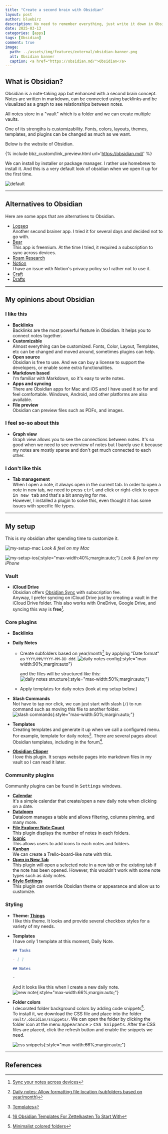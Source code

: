 ```yaml
---
title: "Create a second brain with Obsidian"
layout: post
author: bluebirz
description: No need to remember everything, just write it down in Obsidian.
date: 2025-03-13
categories: [apps]
tags: [Obsidian]
comment: true
image:
  path: ../assets/img/features/external/obsidian-banner.png
  alt: Obsidian banner
  caption: <a href="https://obsidian.md/">Obsidian</a>
---
```


## What is Obsidian?

Obsidian is a note-taking app but enhanced with a second brain concept. Notes are written in markdown, can be connected using backlinks and be visualized as a graph to see relationships between notes.

All notes store in a "vault" which is a folder and we can create multiple vaults.

One of its strengths is customizability. Fonts, colors, layouts, themes, templates, and plugins can be changed as much as we want.

Below is the website of Obsidian.

{% include bbz_custom/link_preview.html url='<https://obsidian.md/>' %}

We can install by installer or package manager. I rather use homebrew to install it. And this is a very default look of obsidian when we open it up for the first time.

![default](https://bluebirzdotnet.s3.ap-southeast-1.amazonaws.com/obsidian/default.png)

---

## Alternatives to Obsidian

Here are some apps that are alternatives to Obsidian.

- [Logseq](https://logseq.com/)  
  Another second brainer app. I tried it for several days and decided not to go with.
- [Bear](https://bear.app/)  
  This app is freemium. At the time I tried, it required a subscription to sync across devices.
- [Roam Research](https://roamresearch.com/)
- [Notion](https://www.notion.com/)  
  I have an issue with Notion's privacy policy so I rather not to use it.
- [Craft](https://www.craft.do/)
- [Drafts](https://getdrafts.com/)

---

## My opinions about Obsidian

### I like this

- **Backlinks**  
  Backlinks are the most powerful feature in Obsidian. It helps you to connect notes together.
- **Customizable**  
  Almost everything can be customized. Fonts, Color, Layout, Templates, etc can be changed and moved around, sometimes plugins can help.
- **Open source**  
  Obsidian is free to use. And we can buy a license to support the developers, or enable some extra functionalities.
- **Markdown based**  
  I'm familiar with Markdown, so it's easy to write notes.
- **Apps and syncing**  
  There are Obsidian apps for Mac and iOS and I have used it so far and feel comfortable. Windows, Android, and other platforms are also available.
- **File preview**  
  Obsidian can preview files such as PDFs, and images.
  
### I feel so-so about this

- **Graph view**  
  Graph view allows you to see the connections between notes. It's so good when we need to see overview of notes but I barely use it because my notes are mostly sparse and don't get much connected to each other.

### I don't like this

- **Tab management**  
  When I open a note, it always open in the current tab. In order to open a note in new tab, we need to press <kbd>ctrl</kbd> and click or right-click to <kbd>open in new tab</kbd> and that's a bit annoying for me.  
  However, I installed a plugin to solve this, even thought it has some issues with specific file types.

---

## My setup

This is my obsidian after spending time to customize it.

![my-setup-mac](https://bluebirzdotnet.s3.ap-southeast-1.amazonaws.com/obsidian/my-setup.png)
*Look & feel on my Mac*

![my-setup-ios](https://bluebirzdotnet.s3.ap-southeast-1.amazonaws.com/obsidian/my-setup-ios.jpeg){:style="max-width:40%;margin:auto;"}
*Look & feel on my iPhone*

### Vault

- **iCloud Drive**  
  Obsidian offers [Obsidian Sync](https://obsidian.md/sync) with subscription fee.  
  Anyway, I prefer syncing on iCloud Drive just by creating a vault in the iCloud Drive folder. This also works with OneDrive, Google Drive, and syncing this way is **free**[^sync].

### Core plugins

- **Backlinks**
- **Daily Notes**  
  - Create subfolders based on year/month[^day] by applying "Date format" as `YYYY/MM/YYYY-MM-DD ddd`.
    ![daily notes config](https://bluebirzdotnet.s3.ap-southeast-1.amazonaws.com/obsidian/daily-note-config.png){:style="max-width:90%;margin:auto"}

    and the files will be structured like this:  
    ![daily notes structure](https://bluebirzdotnet.s3.ap-southeast-1.amazonaws.com/obsidian/daily-note-folder.png){:style="max-width:50%;margin:auto;"}
  - Apply templates for daily notes (look at my setup below.)
- **Slash Commands**  
  Not have to tap nor click, we can just start with slash (`/`) to run command such as moving this file to another folder.  
  ![slash commands](https://bluebirzdotnet.s3.ap-southeast-1.amazonaws.com/obsidian/slash-command.png){:style="max-width:50%;margin:auto;"}

- **Templates**  
  Creating templates and generate it up when we call a configured menu. For example, template for daily notes[^template]. There are several pages about Obsidian templates, including in the forum[^template-forum].
- **[Obsidian Clipper](https://docs.obsidianclipper.com/)**  
  I love this plugin. It scraps website pages into markdown files in my vault so I can read it later.

### Community plugins

Community plugins can be found in <kbd>Settings</kbd> windows.

- **[Calendar](https://obsidian.md/plugins?id=calendar)**  
  It's a simple calendar that create/open a new daily note when clicking on a date.
- **[Dataloom](https://obsidian.md/plugins?id=notion-like-tables)**  
  Dataloom manages a table and allows filtering, columns pinning, and many more.
- **[File Explorer Note Count](https://obsidian.md/plugins?id=file-explorer-note-count)**  
  This plugin displays the number of notes in each folders.
- **[Iconic](https://obsidian.md/plugins?id=iconic)**  
  This allows users to add icons to each notes and folders.
- **[Kanban](https://obsidian.md/plugins?id=obsidian-kanban)**  
  We can create a Trello-board-like note with this.
- **[Open in New Tab](https://obsidian.md/plugins?id=open-in-new-tab)**  
  This plugin will open a selected note in a new tab or the existing tab if the note has been opened. However, this wouldn't work with some note types such as daily notes.
- **[Style Settings](https://obsidian.md/plugins?id=obsidian-style-settings)**  
  This plugin can override Obsidian theme or appearance and allow us to customize.

### Styling

- **Theme: [Things](https://github.com/colineckert/obsidian-things)**  
  I like this theme. It looks and provide several checkbox styles for a variety of my needs.
- **Templates**  
  I have only 1 template at this moment, Daily Note.

  ```md
  ## Tasks

  - [ ]

  ## Notes

  -

  ```

  And it looks like this when I create a new daily note.  
  ![new note](https://bluebirzdotnet.s3.ap-southeast-1.amazonaws.com/obsidian/daily-note-page.png){:style="max-width:66%;margin:auto;"}

- **Folder colors**  
  I decorated folder background colors by adding code snippets[^color].  
  To install it, we download the CSS file and place into the folder `vault/.obsidian/snippets/`. We can open the folder by clicking the folder icon at the menu <kbd>Appearance</kbd> > <kbd>CSS Snippets</kbd>. After the CSS files are placed, click the refresh button and enable the snippets we need.

  ![css snippets](https://bluebirzdotnet.s3.ap-southeast-1.amazonaws.com/obsidian/css-snippets.png){:style="max-width:66%;margin:auto;"}

---

## References

[^sync]: [Sync your notes across devices](https://help.obsidian.md/sync-notes)
[^day]: [Daily notes: Allow formatting file location (subfolders based on year/month)](https://forum.obsidian.md/t/daily-notes-allow-formatting-file-location-subfolders-based-on-year-month/19711)
[^color]: [Minimalist colored folders](https://forum.obsidian.md/t/minimalist-colored-folders/54032)
[^template]: [Templates](https://help.obsidian.md/plugins/templates)
[^template-forum]: [16 Obsidian Templates For Zettelkasten To Start With](https://forum.obsidian.md/t/16-obsidian-templates-for-zettelkasten-to-start-with/49098)
